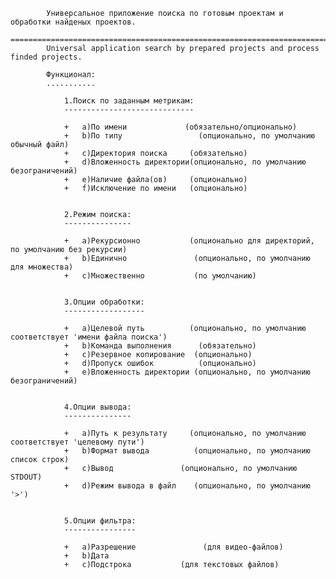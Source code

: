 			Универсальное приложение поиска по готовым проектам и обработки найденых проектов.
			==================================================================================
			Universal application search by prepared projects and process finded projects.

			Функционал:
			...........
			
				1.Поиск по заданным метрикам:
				-----------------------------

				+	a)По имени		       (обязательно/опционально)
				+	b)По типу		          (опционально, по умолчанию обычный файл)
				+	c)Директория поиска     (обязательно)
				+   d)Вложенность директории(опционально, по умолчанию безограничений)
				+   e)Наличие файла(ов)     (опционально)
				+   f)Исключение по имени   (опционально)
					

				2.Режим поиска:
				---------------

				+	a)Рекурсионно 		    (опционально для директорий, по умолчанию без рекурсии)
				+	b)Единично 		         (опционально, по умолчанию для множества)
				+	c)Множественно	 	     (по умолчанию)
	

				3.Опции обработки:
				------------------
					
				+	a)Целевой путь	    	(опционально, по умолчанию соответствует 'имени файла поиска')
				+	b)Команда выполнения	  (обязательно)
				+	с)Резервное копирование  (опционально)
				+	d)Пропуск ошибок    	  (опционально)
				+   e)Вложенность директории (опционально, по умолчанию безограничений) 


				4.Опции вывода:
				---------------
					
				+	a)Путь к результату	    (опционально, по умолчанию соответствует 'целевому пути')
				+	b)Формат вывода          (опционально, по умолчанию список строк)
				+	c)Вывод			      (опционально, по умолчанию STDOUT)
				+ 	d)Режим вывода в файл	 (опционально, по умолчанию '>')


				5.Опции фильтра:
				----------------
					
				+	a)Разрешение		       (для видео-файлов)
				+	b)Дата
				+	c)Подстрока		      (для текстовых файлов)